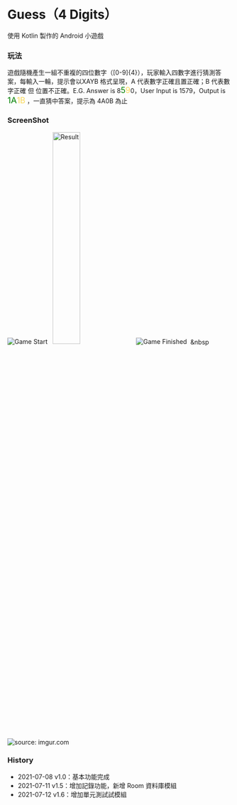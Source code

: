 # Guess（4 Digits）
使用 Kotlin 製作的 Android 小遊戲

### 玩法

遊戲隨機產生一組不重複的四位數字（[0-9]{4}），玩家輸入四數字進行猜測答案，每輸入一輪，提示會以XAYB 格式呈現，<spna sytle='color: red; font-size: 14.5pt;'>A 代表數字正確且置正確；B 代表數字正確 但 位置不正確</span>。E.G. Answer is 8<span style='color: green; font-size: 13.5pt;'>5</span><span style='color: #fada5e; font-size: 13.5pt;'>9</span>0，User Input is 1579，Output is <span style='color: green; font-size: 14.5pt;'>1A</span><span style='color: #fada5e;font-size: 13.5pt;'>1B</span> ，一直猜中答案，提示為 4A0B 為止

### ScreenShot

<img src="https://i.imgur.com/vKW5yzX.png?1" title="Game Start" />&nbsp;&nbsp;&nbsp;<img src="https://i.imgur.com/qQMREpS.png?1" title="Result" style="width: 35%; display: inline-block;" />&nbsp;&nbsp;&nbsp;<img src="https://i.imgur.com/qD8by0l.png?1" title="Game Finished"/>&nbsp;&nbsp;&nbsp<img src="https://i.imgur.com/Kiw0SfG.png?1" title="source: imgur.com" />

### History

- 2021-07-08 v1.0：基本功能完成
- 2021-07-11 v1.5：增加記錄功能，新增 Room 資料庫模組
- 2021-07-12 v1.6：增加單元測試試模組
